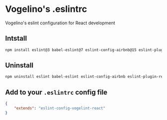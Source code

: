 # Vogelino's .eslintrc
Vogelino's eslint configuration for React development

## Intstall
```sh
npm install eslint@3 babel-eslint@7 eslint-config-airbnb@15 eslint-plugin-react@7 eslint-plugin-import@2 eslint-plugin-jsx-a11y@5 eslint-config-vogelint-react@1 --save-dev
```

## Uninstall
```sh
npm uninstall eslint babel-eslint eslint-config-airbnb eslint-plugin-react eslint-plugin-import eslint-plugin-jsx-a11y eslint-config-vogelint-react --save-dev
```

## Add to your ``.eslintrc`` config file
```json
{
    "extends": "eslint-config-vogelint-react"
}
```

